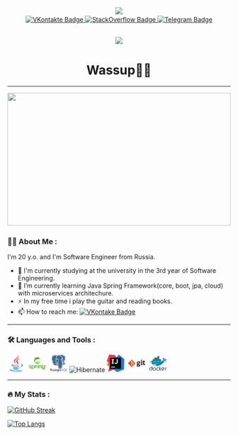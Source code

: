 
<!--
**santygo1/santygo1** is a ✨ _special_ ✨ repository because its `README.md` (this file) appears on your GitHub profile.

Here are some ideas to get you started:

- 🔭 I’m currently working on ...
- 🌱 I’m currently learning ...
- 👯 I’m looking to collaborate on ...
- 🤔 I’m looking for help with ...
- 💬 Ask me about ...
- 📫 How to reach me: ...
- 😄 Pronouns: ...
- ⚡ Fun fact: ...
-->

<div id="header" align="center">
  <img src="https://media.giphy.com/media/JrZEc84OFlTYcRaqSx/giphy.gif" width="150"/>
</div> 

<div id="badges" align="center">
  <!-- VKontakte -->
  <a href="https://vk.com/tygo777">
    <img src="https://img.shields.io/badge/VKontakte-0077FF?logo=vk&style=for-the-badge&logoColor=FFFFFF" alt="VKontakte Badge" title="Я во ВКонтакте" 
        height="20px"/>
  </a>
  
  <!-- StackOverflow -->
  <a href="https://ru.stackoverflow.com/users/278989/tygo">
    <img src="https://img.shields.io/badge/StackOverflow-FFFFFF?logo=stackOverflow&style=for-the-badge&logoColor=F58025" alt="StackOverflow Badge" title="Я на StackOverflow" 
        height="20px"/>
  </a>
  
  <!--Telegram -->
  <a href="https://t.me/tygo777">
    <img src="https://img.shields.io/badge/Telegram-26A5E4?logo=telegram&style=for-the-badge&logoColor=FFFFFF" alt="Telegram Badge" title="Я в Telegram" 
          height="20px"/>
  </a>
</div>

<div align="center">
    <img src="https://komarev.com/ghpvc/?username=santygo1&style=flat-square&color=blue" alt="" height="15px"/>
</div>

<div align="center">
  <p></p>
  <p></p>
  <a href="https://www.buymeacoffee.com/santygo777">
    <img src="https://img.shields.io/badge/%F0%9F%8D%BA_BY_ME_A_BEER-bd5fff?style=flat"/>
  </a>
</div>

<h1 align="center">
   Wassup👋🏼
</h1>

---

<div align="center">
  <img src="https://media.giphy.com/media/gY8Bs8qvD1EukQBj5V/giphy.gif" height="300px" width="100%">
</div>

### :man_technologist: About Me :
I'm 20 y.o. and I'm Software Engineer from Russia.
- 🔭 I'm currently studying at the university in the 3rd year of Software Engineering.
- 🌱 I’m currently learning Java Spring Framework(core, boot, jpa, cloud) with microservices architechure.
- ⚡ In my free time i play the guitar and reading books.
- 📫 How to reach me: [![VKontake Badge](https://img.shields.io/badge/Danil_Spirin-0077FF?logo=vk&style=flat&logoColor=FFFFFF)](https://vk.com/tygo777)
---

### :hammer_and_wrench: Languages and Tools :
<div>
  <img src="https://github.com/devicons/devicon/blob/master/icons/java/java-original.svg" title="Java" alt="Java" width="40" height="40"/>&nbsp;
  <img src="https://github.com/devicons/devicon/blob/master/icons/spring/spring-original-wordmark.svg" title="Java Spring Framework" alt="Java Spring Framework" width="40" height="40"/>&nbsp;
  <img src="https://github.com/devicons/devicon/blob/master/icons/postgresql/postgresql-original-wordmark.svg" title="PostgreSQL" alt="PostgreSQL" height="40px" width="40px">
  <img src="https://icon-library.com/images/hibernate-icon/hibernate-icon-0.jpg" title="Hibernate" alt="Hibernate" height="40px" width="40px" />
  <img src="https://github.com/devicons/devicon/blob/master/icons/intellij/intellij-original.svg" title="Intellij IDEA" alt="Intellij IDEA" width="40" height="40"/>&nbsp;
  <img src="https://github.com/devicons/devicon/blob/master/icons/git/git-original-wordmark.svg" title="Git" alt="Git" width="40" height="40"/>&nbsp;
  <img src="https://github.com/devicons/devicon/blob/master/icons/docker/docker-original-wordmark.svg" title="Docker" alt="Docker" width="40" height="40"/>&nbsp;
</div>

---

### :fire: My Stats :
[![GitHub Streak](http://github-readme-streak-stats.herokuapp.com?user=santygo1&theme=dark&background=000000)](https://git.io/streak-stats)

[![Top Langs](https://github-readme-stats.vercel.app/api/top-langs/?username=santygo1&layout=compact&theme=vision-friendly-dark)](https://github.com/anuraghazra/github-readme-stats)
